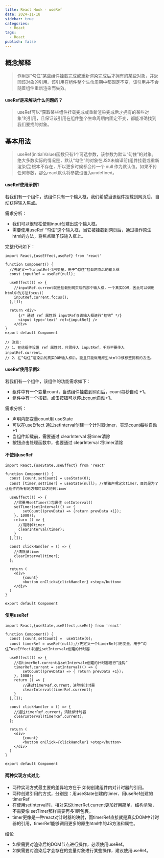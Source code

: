 ```yaml
---
title: React Hook - useRef
date: 2024-11-18
sidebar: true
categories:
  - React
tags:
  - React
publish: false
---
```


## 概念解释
> 作用是“勾住”某些组件挂载完成或重新渲染完成后才拥有的某些对象，并返回该对象的引用。该引用在组件整个生命周期中都固定不变，该引用并不会随着组件重新渲染而失效。

#### useRef是来解决什么问题的？
> useRef可以“获取某些组件挂载完成或重新渲染完成后才拥有的某些对象”的引用，且保证该引用在组件整个生命周期内固定不变，都能准确找到我们要找的对象。

## 基本用法
> useRef(initialValue)函数只有1个可选参数，该参数为默认“勾住”的对象。绝大多数实际的情况是，默认“勾住”的对象在JSX未编译前(组件挂载或重新渲染后)根本不存在，所以更多时候都会传一个 null 作为默认值。如果不传任何参数，那么react默认将参数设置为undefined。


#### useRef使用示例1
若我们有一个组件，该组件只有一个输入框，我们希望当该组件挂载到网页后，自动获得输入焦点。

需求分析：
+ 我们可以很轻松使用input创建出这个输入框。
+ 需要使用useRef “勾住”这个输入框，当它被挂载到网页后，通过操作原生html的方法，将焦点赋予该输入框上。

完整代码如下：
```tsx
import React,{useEffect,useRef} from 'react'

function Component() {
  //先定义一个inputRef引用变量，用于“勾住”挂载网页后的输入框
  const inputRef = useRef(null);

  useEffect(() => {
    //inputRef.current就是挂载到网页后的那个输入框，一个真实DOM，因此可以调用html中的方法focus()
    inputRef.current.focus();
  },[]);

  return <div>
      {/* 通过 ref 属性将 inputRef与该输入框进行“挂钩” */}
      <input type='text' ref={inputRef} />
    </div>
}
export default Component

// 注意：
// 1、在给组件设置 ref 属性时，只需传入 inputRef，千万不要传入 inputRef.current。
// 2、在“勾住”渲染后的真实DOM输入框后，能且只能调用原生html中该标签拥有的方法。
```

#### useRef使用示例2
若我们有一个组件，该组件的功能需求如下：
+ 组件中有一个变量count，当该组件挂载到网页后，count每秒自动 +1。
+ 组件中有一个按钮，点击按钮可以停止count自动+1。

需求分析：
+ 声明内部变量count用 useState
+ 可以在useEffect 通过setInterval创建一个计时器timer，实现count每秒自动 +1
+ 当组件卸载前，需要通过 clearInterval 将timer清除
+ 按钮点击处理函数中，也要通过 clearInterval 将timer清除

#### 不使用useRef
```tsx
import React,{useState,useEffect} from 'react'

function Component() {
  const [count,setCount] = useState(0);
  const [timer,setTimer] = useState(null); //单独声明定义timer，目的是为了让组件内所有地方都可以访问到timer

  useEffect(() => {
    //需要用setTimer()包裹住 setInterval()
    setTimer(setInterval(() => {
        setCount((prevData) => {return prevData +1});
    }, 1000));
    return () => {
      //清除掉timer
      clearInterval(timer);
    }
  },[]);

  const clickHandler = () => {
    //清除掉timer
    clearInterval(timer);
  };

  return (
    <div>
        {count}
        <button onClick={clickHandler} >stop</button>
    </div>
  )
}

export default Component
```

#### 使用useRef
```tsx
import React,{useState,useEffect,useRef} from 'react'

function Component() {
  const [count,setCount] =  useState(0);
  const timerRef = useRef(null);//先定义一个timerRef引用变量，用于“勾住”useEffect中通过setIntervale创建的计时器

  useEffect(() => {
    //将timerRef.current与setIntervale创建的计时器进行“挂钩”
    timerRef.current = setInterval(() => {
        setCount((prevData) => { return prevData +1});
    }, 1000);
    return () => {
        //通过timerRef.current，清除掉计时器
        clearInterval(timerRef.current);
    }
  },[]);

  const clickHandler = () => {
    //通过timerRef.current，清除掉计时器
    clearInterval(timerRef.current);
  };

  return (
    <div>
        {count}
        <button onClick={clickHandler} >stop</button>
    </div>
  )
}

export default Component
```

#### 两种实现方式对比
+ 两种实现方式最主要的差异地方在于 如何创建组件内对计时器的引用。
+ 两种创建引用的方式，分别是：用useState创建的timer、用useRef创建的timerRef
+ 在使用setInterval时，相对来说timerRef.current更加好用简单，结构清晰，不需要像 setTimer那样需要再多1层包裹。
+ timer更像是一种react对计时器的映射，而timerRef直接就是真实DOM中计时器的引用，timerRef能够调用更多的原生html中的JS方法和属性。

结论
+ 如果需要对渲染后的DOM节点进行操作，必须使用useRef。
+ 如果需要对渲染后才会存在的变量对象进行某些操作，建议使用useRef。